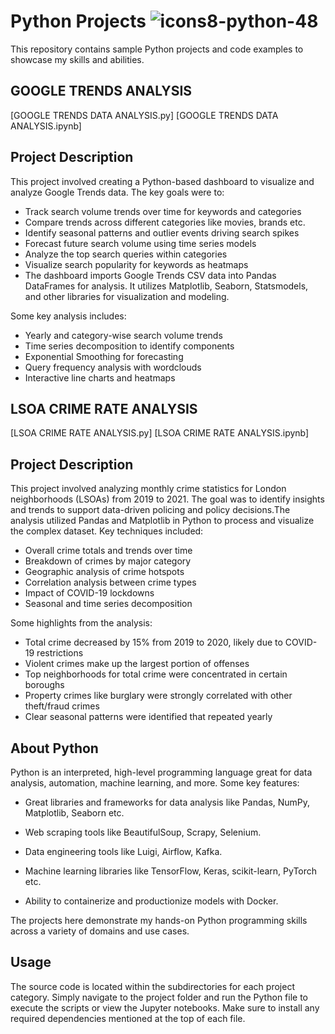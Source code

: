 # Python Projects ![icons8-python-48](https://github.com/swaapnaa/PYTHON_PROJECTS/assets/149737403/32f187c4-66ee-4288-9439-38a6b3950a14)


This repository contains sample Python projects and code examples to showcase my skills and abilities.

## GOOGLE TRENDS ANALYSIS 

[GOOGLE TRENDS DATA ANALYSIS.py] [GOOGLE TRENDS DATA ANALYSIS.ipynb]

## Project Description

This project involved creating a Python-based dashboard to visualize and analyze Google Trends data. The key goals were to:

- Track search volume trends over time for keywords and categories
- Compare trends across different categories like movies, brands etc.
- Identify seasonal patterns and outlier events driving search spikes
- Forecast future search volume using time series models
- Analyze the top search queries within categories
- Visualize search popularity for keywords as heatmaps
- The dashboard imports Google Trends CSV data into Pandas DataFrames for analysis. It utilizes Matplotlib, Seaborn, Statsmodels, and other libraries for visualization and modeling.

Some key analysis includes:

- Yearly and category-wise search volume trends
- Time series decomposition to identify components
- Exponential Smoothing for forecasting
- Query frequency analysis with wordclouds
- Interactive line charts and heatmaps

## LSOA CRIME RATE ANALYSIS

[LSOA CRIME RATE ANALYSIS.py] [LSOA CRIME RATE ANALYSIS.ipynb]

## Project Description

This project involved analyzing monthly crime statistics for London neighborhoods (LSOAs) from 2019 to 2021. The goal was to identify insights and trends to support data-driven policing and policy decisions.The analysis utilized Pandas and Matplotlib in Python to process and visualize the complex dataset. Key techniques included:

- Overall crime totals and trends over time
- Breakdown of crimes by major category
- Geographic analysis of crime hotspots
- Correlation analysis between crime types
- Impact of COVID-19 lockdowns
- Seasonal and time series decomposition

Some highlights from the analysis:

- Total crime decreased by 15% from 2019 to 2020, likely due to COVID-19 restrictions
- Violent crimes make up the largest portion of offenses
- Top neighborhoods for total crime were concentrated in certain boroughs
- Property crimes like burglary were strongly correlated with other theft/fraud crimes
- Clear seasonal patterns were identified that repeated yearly

## About Python

Python is an interpreted, high-level programming language great for data analysis, automation, machine learning, and more. Some key features:

- Great libraries and frameworks for data analysis like Pandas, NumPy, Matplotlib, Seaborn etc.

- Web scraping tools like BeautifulSoup, Scrapy, Selenium.

- Data engineering tools like Luigi, Airflow, Kafka. 

- Machine learning libraries like TensorFlow, Keras, scikit-learn, PyTorch etc.

- Ability to containerize and productionize models with Docker.

The projects here demonstrate my hands-on Python programming skills across a variety of domains and use cases.

## Usage

The source code is located within the subdirectories for each project category. Simply navigate to the project folder and run the Python file to execute the scripts or view the Jupyter notebooks. Make sure to install any required dependencies mentioned at the top of each file.

